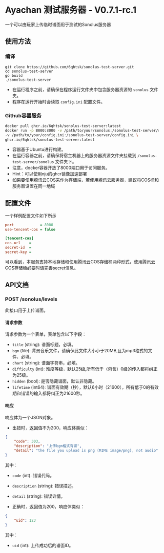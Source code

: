 # Ayachan 测试服务器 - V0.7.1-rc.1

一个可以由玩家上传临时谱面用于测试的Sonolus服务器

## 使用方法

### 编译

```shell
git clone https://github.com/6qhtsk/sonolus-test-server.git
cd sonolus-test-server
go build
./sonolus-test-server
```

- 在运行程序之前，请确保在程序运行文件夹中包含服务器资源的 `sonolus` 文件夹。
- 程序在运行开始时会读取 `config.ini` 配置文件。

### Github容器服务

```bash
docker pull ghcr.io/6qhtsk/sonolus-test-server:latest
docker run -p 8000:8000 -v /path/to/your/sonolus:/sonolus-test-server/sonolus \
-v /path/to/your/config.ini:/sonolus-test-server/config.ini \
ghcr.io/6qhtsk/sonolus-test-server:latest
```
- 容器基于Ubuntu进行构建。
- 在运行容器之前，请确保将宿主机器上的服务器资源文件夹挂载到 `/sonolus-test-server/sonolus` 文件夹下。
- 注意，docker容器开放了8000端口用于访问服务。
- Hint：可以使用nju的ghcr镜像加速部署
- 如果要使用腾讯云COS来作为存储端，若使用腾讯云服务器，建议将COS桶和服务器设置在同一地域

## 配置文件

一个样例配置文件如下所示

```ini
port            = 8000
use-tencent-cos = false

[tencent-cos]
cos-url    = 
secret-id  = 
secret-key =
```

可以看到，本服务支持本地存储和使用腾讯云COS存储桶两种形式，使用腾讯云COS存储桶必要时请完善secret信息。

## API文档

### POST /sonolus/levels

此接口用于上传谱面。

#### 请求参数

请求参数为一个表单，表单包含以下字段：

- `title` (string): 谱面标题，必填。
- `bgm` (file): 背景音乐文件，请确保此文件大小小于20MB,且为mp3格式的文件，必填。
- `chart` (string): 谱面字符串，必填。
- `difficulty` (int): 难度等级，默认25级,所有低于（包含）0级的传入都将纠正为25级。
- `hidden` (bool): 是否隐藏谱面，默认非隐藏。
- `lifetime` (int64): 谱面有效期（秒），默认6小时（21600），所有低于0的有效期和错误的输入都将纠正为21600秒。

#### 响应

响应体为一个JSON对象。

- 出错时，返回值不为200，响应体类似：

```json
{
	"code": 303,
	"description": "上传bgm格式有误",
	"detail": "the file you upload is png (MIME image/png), not audio"
}
```

其中：

- `code` (int): 错误代码。
- `description` (string): 错误描述。
- `detail` (string): 错误详情。

- 正确时，返回值为200，响应体类似：

```json
{
	"uid": 123
}
```

其中：

- `uid` (int): 上传成功后的谱面ID。